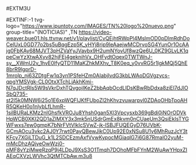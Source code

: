#EXTM3U

#EXTINF:-1 tvg-logo="https://www.ipuntotv.com/IMAGES/TN%20logo%20nuevo.png" group-title="(NOTICIAS)" ,TN 
https://video-weaver.bue01.hls.ttvnw.net/v1/playlist/CvQEjhtRWpPl4MslmOD0pDlmRdhDoCelUxL0GD77o2bs5uBqgEzp5K_yHYj8rip9leAaejwMCDrvoSG4YunOr1OcAAjg0FbKAy68MJVT3pHZVaYyJVavbx9H2umNYovUf8wzQe6U_0KZ9GLvLK1qpeCwYzXtwAXyv82hjFEj4geknihVx_OHFydtOqex0TWTWnJ-sy__XWmU2v_1hvE0lfyQTD11MaKZhkMXhv_T8K0eq_y0vvRG5r1lgkMQj5QhE8brR9lgprD-1mrolp_nj63ZDtgFw1q3yn1PSfeHZm0AIabjIvdG3kbLWAoDGVgzycs-qpgYMSVgk-CL0OtxXTchLjAkhKmi-N7qJDctRIs5W9sVkrDxhTQvgojIKeZ2bbAqbOcdLIDsKBwRbDdxa8ziEl7dJlOSbQ735-st2l5k0MNW6i25o1E6xpWQFIJKfFUboZl2hKhvzvuwarpvl0ZDAoOHbTpoAHR5QKeH0o1nlybLfLhmR-1silBURaLKMz2nlGhsfkVROJu8Yhsh0gan5Xl3Vpcysxb369gBdi0jNOrODVkHpWCB0XKI2QD1aZIMXY3x3mk5nUSdrGmEx8kvm0nCUaeUm3QsiEkIsTYGWFwxs7ew0gmpK7bNrFVtVlkIcSVwZ-jk-lSBJFUQEGyD76UVbK-GCmAOcu3vkc2AJ0Y7rwt0PayQBewJikC0Up92E0xNSu8U1y6MhRuzJcY3tKFcy7XGiLTDuG_k1L2SDCEzmAxfVywKypocMGiaqlG7i6G87RmalO2yuM-mMcDhzAQjyeOwWzj0-pMF8vYziMweRzqP9j4LDpJ9XsS3O1Tmqh7DOhoMFbFYnM2WuAwYHpxZIAEqCXVzLWVhc3QtMTCbAw.m3u8					

